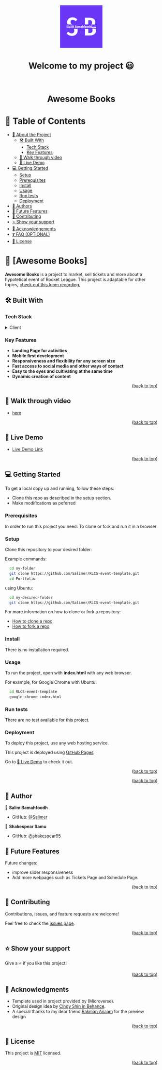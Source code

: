 <a name="readme-top"></a>

<div align="center">
  <img src="murple_logo.png" alt="logo" width="140"  height="auto" />
  <br/>

  <h1><b>Welcome to my project 😃</b></h1>

</div>


<div align="center">
  
  <br/>
<h1 align="center">Awesome Books</h1>
</div>





<!-- TABLE OF CONTENTS -->

# 📗 Table of Contents

- [📖 About the Project](#about-project)
  - [🛠 Built With](#built-with)
    - [Tech Stack](#tech-stack)
    - [Key Features](#key-features)
  - [🤯 Walk through video ](#walk-through)
  - [🚀 Live Demo](#live-demo)
- [💻 Getting Started](#getting-started)
  - [Setup](#setup)
  - [Prerequisites](#prerequisites)
  - [Install](#install)
  - [Usage](#usage)
  - [Run tests](#run-tests)
  - [Deployment](#deployment)
- [👥 Authors](#authors)
- [🔭 Future Features](#future-features)
- [🤝 Contributing](#contributing)
- [⭐️ Show your support](#support)
- [🙏 Acknowledgements](#acknowledgements)
- [❓ FAQ (OPTIONAL)](#faq)
- [📝 License](#license)

<!-- PROJECT DESCRIPTION -->

# 📖 [Awesome Books] <a name="about-project"></a>


**Awesome Books** is a project to market, sell tickets and more about a hypotetical event of Rocket League. This project is adaptable for other topics, [check out this loom recording.](https://www.loom.com/share/0d02cb2c31d24d74adf57b188ad122bd)

## 🛠 Built With <a name="built-with"></a>

### Tech Stack <a name="tech-stack"></a>

<details>
  <summary>Client</summary>
  <ul>
    <li><a href="https://www.w3.org/TR/2011/WD-html5-20110405/">HTML5</a></li>
    <li><a href="https://www.w3.org/Style/CSS/specs.en.html">CSS</a></li>
    <li><a href="https://www.ecma-international.org/publications-and-standards/standards/ecma-262/">JavaScript</a></li>
  </ul>
</details>



<!-- Features -->

### Key Features <a name="key-features"></a>


- **Landing Page for activities**
- **Mobile first development**
- **Responsiveness and flexibility for any screen size**
- **Fast access to social media and other ways of contact**
- **Easy to the eyes and cultivating at the same time**
- **Dynamic creation of content** 

<p align="right">(<a href="#readme-top">back to top</a>)</p>

<!-- LIVE DEMO -->

## 🤯 Walk through video <a name="walk-through"></a>


- [here](https://www.loom.com/share/0d02cb2c31d24d74adf57b188ad122bd)

<p align="right">(<a href="#readme-top">back to top</a>)</p>

<!-- LIVE DEMO -->

## 🚀 Live Demo <a name="live-demo"></a>


- [Live Demo Link](https://salimer.github.io/RLCS-event-template/)

<p align="right">(<a href="#readme-top">back to top</a>)</p>

<!-- GETTING STARTED -->

## 💻 Getting Started <a name="getting-started"></a>

To get a local copy up and running, follow these steps:

- Clone this repo as described in the setup section. 
- Make modifications as peferred 


### Prerequisites

In order to run this project you need: To clone or fork and run it in a browser


### Setup

Clone this repository to your desired folder:

Example commands:

```sh
  cd my-folder
  git clone https://github.com/Salimer/RLCS-event-template.git
  cd Portfolio
```

using Ubuntu:

```sh
  cd my-desired-folder
  git clone https://github.com/Salimer/RLCS-event-template.git
```

For more information on how to clone or fork a repository:
- <a href="https://docs.github.com/en/repositories/creating-and-managing-repositories/cloning-a-repository">How to clone a repo</a>
- <a href="https://docs.github.com/en/get-started/quickstart/fork-a-repo">How to fork a repo</a>

### Install

There is no installation required.

### Usage

To run the project, open with **index.html** with any web browser.

For example, for Google Chrome with Ubuntu:

```sh
  cd RLCS-event-template
  google-chrome index.html
```

### Run tests

There are no test available for this project.

### Deployment

To deploy this project, use any web hosting service.

This project is deployed using [GitHub Pages](https://pages.github.com/). 

Go to [🚀 Live Demo](#live-demo) to check it out.

<p align="right">(<a href="#readme-top">back to top</a>)</p>



<p align="right">(<a href="#readme-top">back to top</a>)</p>

<!-- AUTHORS -->

## 👥 Author <a name="authors"></a>



👤 **Salim Bamahfoodh**


- GitHub: [@Salimer](https://github.com/Salimer)

👤 **Shakespear Samu**
- GitHub: [@shakespear95](https://github.com/)




<!-- FUTURE FEATURES -->

## 🔭 Future Features <a name="future-features"></a>



Future changes:
- improve slider responsiveness
- Add more webpages such as Tickets Page and Schedule Page.

<p align="right">(<a href="#readme-top">back to top</a>)</p>

<!-- CONTRIBUTING -->

## 🤝 Contributing <a name="contributing"></a>

Contributions, issues, and feature requests are welcome!

Feel free to check the [issues page](../../issues/).

<p align="right">(<a href="#readme-top">back to top</a>)</p>

<!-- SUPPORT -->

## ⭐️ Show your support <a name="support"></a>


Give a ⭐️ if you like this project!

<p align="right">(<a href="#readme-top">back to top</a>)</p>

<!-- ACKNOWLEDGEMENTS -->

## 🙏 Acknowledgments <a name="acknowledgements"></a>


- Templete used in project provided by (Microverse).
- Original design idea by [Cindy Shin in Behance](https://www.behance.net/adagio07).
- A special thanks to my dear friend [Rakman Anaam](https://ig.me/m/rakmananaam) for the preview design

<p align="right">(<a href="#readme-top">back to top</a>)</p>

<!-- FAQ (optional) 

## ❓ FAQ (OPTIONAL) <a name="faq"></a>

> Add at least 2 questions new developers would ask when they decide to use your project.

- **[Question_1]**

  - [Answer_1]

- **[Question_2]**

  - [Answer_2]

<p align="right">(<a href="#readme-top">back to top</a>)</p>

-->

<!-- LICENSE -->

## 📝 License <a name="license"></a>

This project is [MIT](./LICENSE) licensed.


<p align="right">(<a href="#readme-top">back to top</a>)</p>
